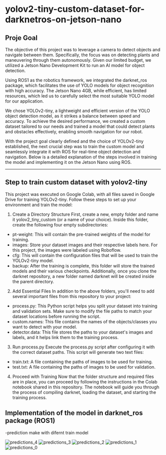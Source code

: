 # yolov2-tiny-custom-dataset-for-darknetros-on-jetson-nano

## Proje Goal

The objective of this project was to leverage a camera to detect objects and navigate between them. Specifically, the focus was on detecting plants and maneuvering through them autonomously. Given our limited budget, we utilized a Jetson Nano Development Kit to run an AI model for object detection.

Using ROS1 as the robotics framework, we integrated the darknet_ros package, which facilitates the use of YOLO models for object recognition with high accuracy. The Jetson Nano 4GB, while efficient, has limited resources, which led us to carefully select the most suitable YOLO model for our application.

We chose YOLOv2-tiny, a lightweight and efficient version of the YOLO object detection model, as it strikes a balance between speed and accuracy. To achieve the desired performance, we created a custom dataset tailored to our needs and trained a model that could detect plants and obstacles effectively, enabling smooth navigation for our robot.

With the project goal clearly defined and the choice of YOLOv2-tiny established, the next crucial step was to train the custom model and seamlessly integrate it with ROS for real-time object detection and navigation. Below is a detailed explanation of the steps involved in training the model and implementing it on the Jetson Nano using ROS.

*************************************************************************************************
## Step to train custom dataset with yolov2-tiny

This project was executed on Google Colab, with all files saved in Google Drive for training YOLOv2-tiny. Follow these steps to set up your environment and train the model:

1. Create a Directory Structure
First, create a new, empty folder and name it yolov2_tiny_custom (or a name of your choice). Inside this folder, create the following four empty subdirectories:

 - pt-weight: This will contain the pre-trained weights of the model for training.
 - images: Store your dataset images and their respective labels here. For this project, the images were labeled using Roboflow.
 - cfg: This will contain the configuration files that will be used to train the YOLOv2-tiny model.
 - backup: After the training is complete, this folder will store the trained models and their various checkpoints.
Additionally, once you clone the darknet repository, a new folder named darknet will be created inside the parent directory.

2. Add Essential Files
In addition to the above folders, you'll need to add several important files from this repository to your project:

 - process.py: This Python script helps you split your dataset into training and validation sets. Make sure to modify the file paths to match your dataset locations before running the script.
 - custom.names: This file contains the names of the objects/classes you want to detect with your model.
 - detector.data: This file stores the paths to your dataset's images and labels, and it helps link them to the training process.

3. Run process.py
Execute the process.py script after configuring it with the correct dataset paths. This script will generate two text files:

 - train.txt: A file containing the paths of images to be used for training.
 - test.txt: A file containing the paths of images to be used for validation.

4. Proceed with Training
Now that the folder structure and required files are in place, you can proceed by following the instructions in the Colab notebook shared in this repository. The notebook will guide you through the process of compiling darknet, loading the dataset, and starting the training process.

## Implementation of the model in darknet_ros package (ROS1)
 -prediction make with difernt train model
 
![predictions_4](https://github.com/user-attachments/assets/c390dfa5-8399-4fd7-bf4b-ba8fb610dfd2)
![predictions_3](https://github.com/user-attachments/assets/91d9623d-ee4c-4ce1-b80a-26a20380871a)
![predictions_2](https://github.com/user-attachments/assets/6d9e36ad-b28d-41cb-b5ba-ac78b1f80e48)
![predictions_1](https://github.com/user-attachments/assets/62306df2-1b55-4e93-8225-777c0317e754)
![predictions_0](https://github.com/user-attachments/assets/73242d7e-e686-4be2-a091-cafed466318e)
